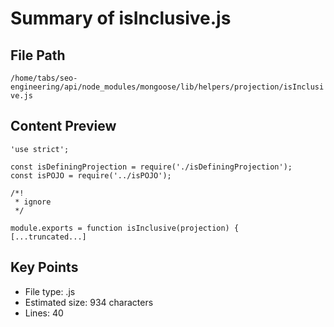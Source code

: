 # Summary of isInclusive.js
  
## File Path
`/home/tabs/seo-engineering/api/node_modules/mongoose/lib/helpers/projection/isInclusive.js`

## Content Preview
```
'use strict';

const isDefiningProjection = require('./isDefiningProjection');
const isPOJO = require('../isPOJO');

/*!
 * ignore
 */

module.exports = function isInclusive(projection) {
[...truncated...]
```

## Key Points
- File type: .js
- Estimated size: 934 characters
- Lines: 40
